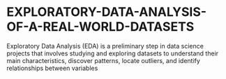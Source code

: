 # EXPLORATORY-DATA-ANALYSIS-OF-A-REAL-WORLD-DATASETS
Exploratory Data Analysis (EDA) is a preliminary step in data science projects that involves studying and exploring datasets to understand their main characteristics, discover patterns, locate outliers, and identify relationships between variables
